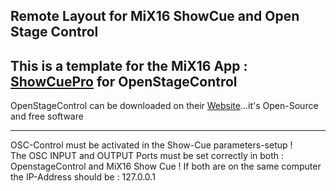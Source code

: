## Remote Layout for MiX16 ShowCue and Open Stage Control
This is a template for the MiX16 App : [ShowCuePro](https://mix16showcue.com/) for OpenStageControl
---
OpenStageControl can be downloaded on their [Website](https://openstagecontrol.ammd.net/)...it's Open-Source and free software  

---
OSC-Control must be activated in the Show-Cue parameters-setup !   
The OSC INPUT and OUTPUT Ports must be set correctly in both : OpenstageControl and MiX16 Show Cue ! If both are on the same computer the IP-Address should be : 127.0.0.1
 
